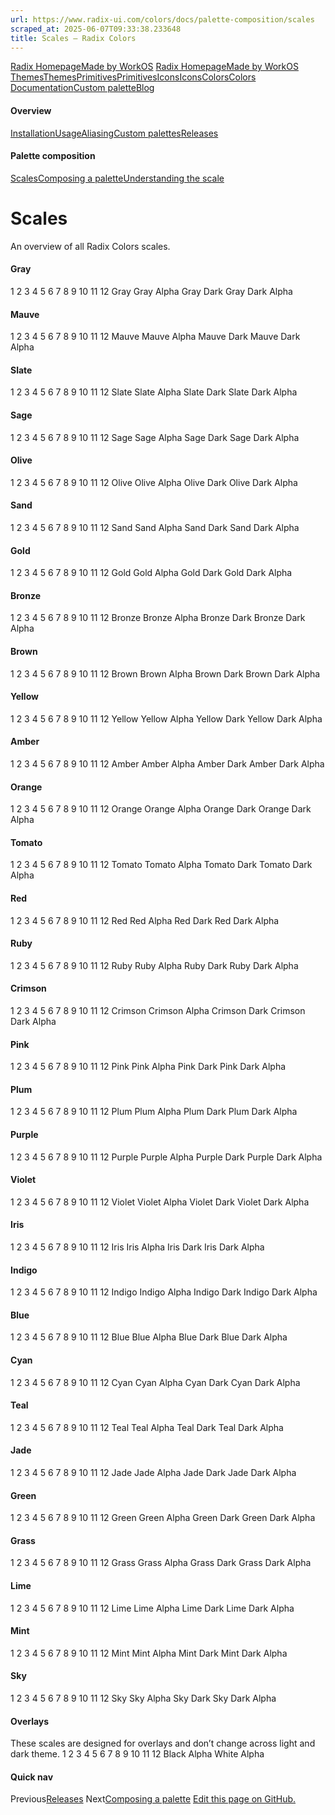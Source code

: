```yaml
---
url: https://www.radix-ui.com/colors/docs/palette-composition/scales
scraped_at: 2025-06-07T09:33:38.233648
title: Scales – Radix Colors
---
```


[Radix Homepage](https://www.radix-ui.com/)[Made by WorkOS](https://workos.com)
[Radix Homepage](https://www.radix-ui.com/)[Made by WorkOS](https://workos.com)
[ThemesThemes](https://www.radix-ui.com/)[PrimitivesPrimitives](https://www.radix-ui.com/primitives)[IconsIcons](https://www.radix-ui.com/icons)[ColorsColors](https://www.radix-ui.com/colors)
[Documentation](https://www.radix-ui.com/colors/docs)[Custom palette](https://www.radix-ui.com/colors/custom)[Blog](https://www.radix-ui.com/blog)[](https://github.com/radix-ui/colors)
#### Overview
[Installation](https://www.radix-ui.com/colors/docs/overview/installation)[Usage](https://www.radix-ui.com/colors/docs/overview/usage)[Aliasing](https://www.radix-ui.com/colors/docs/overview/aliasing)[Custom palettes](https://www.radix-ui.com/colors/docs/overview/custom-palettes)[Releases](https://www.radix-ui.com/colors/docs/overview/releases)
#### Palette composition
[Scales](https://www.radix-ui.com/colors/docs/palette-composition/scales)[Composing a palette](https://www.radix-ui.com/colors/docs/palette-composition/composing-a-palette)[Understanding the scale](https://www.radix-ui.com/colors/docs/palette-composition/understanding-the-scale)
# Scales
An overview of all Radix Colors scales.
#### Gray
1
2
3
4
5
6
7
8
9
10
11
12
Gray
Gray Alpha
Gray Dark
Gray Dark Alpha
#### Mauve
1
2
3
4
5
6
7
8
9
10
11
12
Mauve
Mauve Alpha
Mauve Dark
Mauve Dark Alpha
#### Slate
1
2
3
4
5
6
7
8
9
10
11
12
Slate
Slate Alpha
Slate Dark
Slate Dark Alpha
#### Sage
1
2
3
4
5
6
7
8
9
10
11
12
Sage
Sage Alpha
Sage Dark
Sage Dark Alpha
#### Olive
1
2
3
4
5
6
7
8
9
10
11
12
Olive
Olive Alpha
Olive Dark
Olive Dark Alpha
#### Sand
1
2
3
4
5
6
7
8
9
10
11
12
Sand
Sand Alpha
Sand Dark
Sand Dark Alpha
#### Gold
1
2
3
4
5
6
7
8
9
10
11
12
Gold
Gold Alpha
Gold Dark
Gold Dark Alpha
#### Bronze
1
2
3
4
5
6
7
8
9
10
11
12
Bronze
Bronze Alpha
Bronze Dark
Bronze Dark Alpha
#### Brown
1
2
3
4
5
6
7
8
9
10
11
12
Brown
Brown Alpha
Brown Dark
Brown Dark Alpha
#### Yellow
1
2
3
4
5
6
7
8
9
10
11
12
Yellow
Yellow Alpha
Yellow Dark
Yellow Dark Alpha
#### Amber
1
2
3
4
5
6
7
8
9
10
11
12
Amber
Amber Alpha
Amber Dark
Amber Dark Alpha
#### Orange
1
2
3
4
5
6
7
8
9
10
11
12
Orange
Orange Alpha
Orange Dark
Orange Dark Alpha
#### Tomato
1
2
3
4
5
6
7
8
9
10
11
12
Tomato
Tomato Alpha
Tomato Dark
Tomato Dark Alpha
#### Red
1
2
3
4
5
6
7
8
9
10
11
12
Red
Red Alpha
Red Dark
Red Dark Alpha
#### Ruby
1
2
3
4
5
6
7
8
9
10
11
12
Ruby
Ruby Alpha
Ruby Dark
Ruby Dark Alpha
#### Crimson
1
2
3
4
5
6
7
8
9
10
11
12
Crimson
Crimson Alpha
Crimson Dark
Crimson Dark Alpha
#### Pink
1
2
3
4
5
6
7
8
9
10
11
12
Pink
Pink Alpha
Pink Dark
Pink Dark Alpha
#### Plum
1
2
3
4
5
6
7
8
9
10
11
12
Plum
Plum Alpha
Plum Dark
Plum Dark Alpha
#### Purple
1
2
3
4
5
6
7
8
9
10
11
12
Purple
Purple Alpha
Purple Dark
Purple Dark Alpha
#### Violet
1
2
3
4
5
6
7
8
9
10
11
12
Violet
Violet Alpha
Violet Dark
Violet Dark Alpha
#### Iris
1
2
3
4
5
6
7
8
9
10
11
12
Iris
Iris Alpha
Iris Dark
Iris Dark Alpha
#### Indigo
1
2
3
4
5
6
7
8
9
10
11
12
Indigo
Indigo Alpha
Indigo Dark
Indigo Dark Alpha
#### Blue
1
2
3
4
5
6
7
8
9
10
11
12
Blue
Blue Alpha
Blue Dark
Blue Dark Alpha
#### Cyan
1
2
3
4
5
6
7
8
9
10
11
12
Cyan
Cyan Alpha
Cyan Dark
Cyan Dark Alpha
#### Teal
1
2
3
4
5
6
7
8
9
10
11
12
Teal
Teal Alpha
Teal Dark
Teal Dark Alpha
#### Jade
1
2
3
4
5
6
7
8
9
10
11
12
Jade
Jade Alpha
Jade Dark
Jade Dark Alpha
#### Green
1
2
3
4
5
6
7
8
9
10
11
12
Green
Green Alpha
Green Dark
Green Dark Alpha
#### Grass
1
2
3
4
5
6
7
8
9
10
11
12
Grass
Grass Alpha
Grass Dark
Grass Dark Alpha
#### Lime
1
2
3
4
5
6
7
8
9
10
11
12
Lime
Lime Alpha
Lime Dark
Lime Dark Alpha
#### Mint
1
2
3
4
5
6
7
8
9
10
11
12
Mint
Mint Alpha
Mint Dark
Mint Dark Alpha
#### Sky
1
2
3
4
5
6
7
8
9
10
11
12
Sky
Sky Alpha
Sky Dark
Sky Dark Alpha
#### Overlays
These scales are designed for overlays and don’t change across light and dark theme.
1
2
3
4
5
6
7
8
9
10
11
12
Black Alpha
White Alpha
#### Quick nav
Previous[Releases](https://www.radix-ui.com/colors/docs/overview/releases)
Next[Composing a palette](https://www.radix-ui.com/colors/docs/palette-composition/composing-a-palette)
[Edit this page on GitHub.](https://github.com/radix-ui/website/edit/main/data/colors/docs/palette-composition/scales.mdx "Edit this page on GitHub.")

